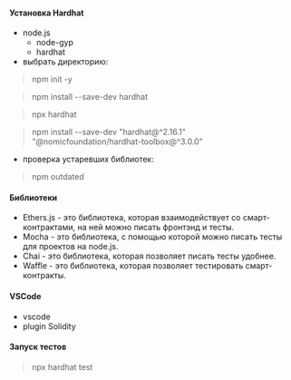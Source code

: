 #### Установка Hardhat

- node.js
    - node-gyp
    - hardhat
- выбрать директорию:

> npm init -y

> npm install --save-dev hardhat

> npx hardhat

> npm install --save-dev "hardhat@^2.16.1" "@nomicfoundation/hardhat-toolbox@^3.0.0"

- проверка устаревших библиотек:

> npm outdated

#### Библиотеки

- Ethers.js - это библиотека, которая взаимодействует со смарт-контрактами, на ней можно писать фронтэнд и тесты.
- Mocha - это библиотека, с помощью которой можно писать тесты для проектов на node.js.
- Chai - это библиотека, которая позволяет писать тесты удобнее.
- Waffle - это библиотека, которая позволяет тестировать смарт-контракты.

#### VSCode

- vscode
- plugin Solidity


#### Запуск тестов
> npx hardhat test
